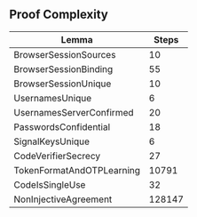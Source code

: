 ## Proof Complexity

| Lemma | Steps |
| ----- | ----- |
| BrowserSessionSources | 10 |
| BrowserSessionBinding | 55 |
| BrowserSessionUnique | 10 |
| UsernamesUnique | 6 |
| UsernamesServerConfirmed | 20 |
| PasswordsConfidential | 18 |
| SignalKeysUnique | 6 |
| CodeVerifierSecrecy | 27 |
| TokenFormatAndOTPLearning | 10791 |
| CodeIsSingleUse | 32 |
| NonInjectiveAgreement | 128147 |
